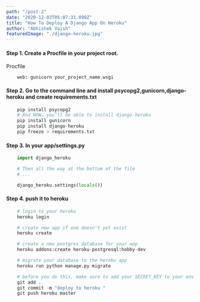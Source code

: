 ```yaml
---
path: "/post-2"
date: "2020-12-03T05:07:31.090Z"
title: "How To Deploy A Django App On Heroku"
author: "Abhishek Vaish"
featuredImage: "./django-heroku.jpg"
---
```


#### Step 1. Create a Procfile in your project root.
Procfile
```
	web: gunicorn your_project_name.wsgi
```

#### Step 2. Go to the command line and install psycopg2,gunicorn,django-heroku and create requirements.txt
```py
	pip install psycopg2
	# And NOW… you’ll be able to install django-heroku 
	pip install gunicorn
	pip install django-heroku
	pip freeze > requirements.txt
```

#### Step 3. In your app/settings.py
```py
	import django_heroku 

	# Then all the way at the bottom of the file
	# ... 

	django_heroku.settings(locals()) 
```


#### Step 4. push it to heroku
```py
	# login to your heroku
	heroku login

	# create new app if one doesn't yet exist
	heroku create

	# create a new postgres database for your app
	heroku addons:create heroku-postgresql:hobby-dev

	# migrate your database to the heroku app
	heroku run python manage.py migrate

	# before you do this, make sure to add your SECRET_KEY to your env variables in your heroku app settings
	git add .
	git commit -m "deploy to heroku "
	git push heroku master
```

